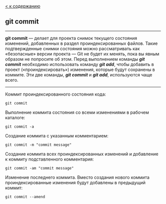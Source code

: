 [< к содержанию](./README.md)

## git commit
***
**git commit** — делает для проекта снимок текущего состояния изменений, добавленных в раздел проиндексированных файлов. Такие подтвержденные снимки состояния можно рассматривать как «безопасные» версии проекта — Git не будет их менять, пока вы явным образом не попросите об этом. Перед выполнением команды ***git commit*** необходимо использовать команду ***git add***, чтобы добавить в проект («проиндексировать») изменения, которые будут сохранены в коммите. Эти две команды, ***git commit*** и ***git add***, используются чаще всего.
***
Коммит проиндексированного состояния кода:

```bash=markdown
git commit
```
Выполнение коммита состояния со всеми изменениями в рабочем каталоге:

```bash=markdown
git commit -a
```
Создание коммита с указанным комментарием:

```bash=markdown
git commit -m "commit message"
```
Создание коммита всех проиндексированных изменений и добавление к коммиту подставленного комментария:

```bash=markdown
git commit -am "commit message"
```
Изменение последнего коммита. Вместо создания нового коммита проиндексированные изменения будут добавлены в предыдущий коммит:

```bash=markdown
git commit --amend
```